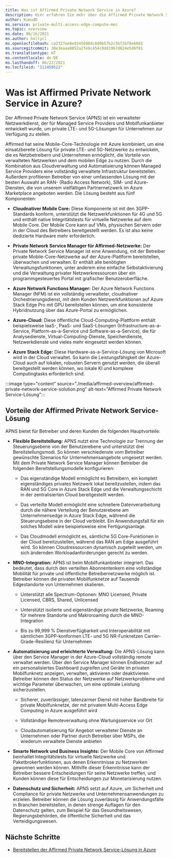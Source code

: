 ```yaml
---
title: Was ist Affirmed Private Network Service in Azure?
description: Hier erfahren Sie mehr über die Affirmed Private Network Service-Lösungen in Azure für private LTE- und 5G-Netzwerke.
author: KumudD
ms.service: private-multi-access-edge-compute-mec
ms.topic: overview
ms.date: 06/16/2021
ms.author: hollycl
ms.openlocfilehash: ca2327ee8e9245698dc8d9b57b2c5bf2bf8e6881
ms.sourcegitcommit: 30e3eaaa8852a2fe9c454c0dd1967d824e5d6f81
ms.translationtype: HT
ms.contentlocale: de-DE
ms.lasthandoff: 06/22/2021
ms.locfileid: "112458522"
---
```

# <a name="what-is-affirmed-private-network-service-on-azure"></a>Was ist Affirmed Private Network Service in Azure?

Der Affirmed Private Network Service (APNS) ist ein verwalteter Netzwerkdienst, der für Managed Service Providers und Mobilfunkanbieter entwickelt wurde, um private LTE- und 5G-Lösungen für Unternehmen zur Verfügung zu stellen.

Affirmed hat seine Mobile-Core-Technologie mit Azure kombiniert, um eine einsatzbereite Lösung für private LTE- und 5G-Netzwerke zu entwickeln, die es Netzbetreibern und Unternehmen ermöglicht, die Vorteile von verwalteten Netzwerken und dem mobilen Edge zu nutzen. Durch die Kombination aus Cloudverwaltung und Automatisierung können Managed Service Providers eine vollständig verwaltete Infrastruktur bereitstellen. Außerdem profitieren Betreiber von einer umfassenden Lösung mit der besten Auswahl an RAN- (Radio Access Network), SIM- und Azure-Diensten, die von unserem vielfältigen Partnernetzwerk im Azure Marketplace angeboten werden. Die Lösung besteht aus fünf Komponenten:

- **Cloudnativer Mobile Core:** Diese Komponente ist mit den 3GPP-Standards konform, unterstützt die Netzwerkfunktionen für 4G und 5G und enthält native Integritätstests für virtuelle Netzwerke auf dem Mobile Core. Der Mobile Core kann auf VMs, physischen Servern oder in der Cloud des Betreibers bereitgestellt werden. Es ist also keine dedizierte Hardware mehr erforderlich.

- **Private Network Service Manager für Affirmed-Netzwerke:** Der Private Network Service Manager ist eine Anwendung, mit der Betreiber private Mobile-Core-Netzwerke auf der Azure-Plattform bereitstellen, überwachen und verwalten. Er enthält alle benötigten Verwaltungsfunktionen, unter anderem eine einfache Selbstaktivierung und die Verwaltung privater Netzwerkressourcen über ein programmgesteuertes Portal mit grafischer Benutzeroberfläche.

- **Azure Network Functions Manager:** Der Azure Network Functions Manager (NFM) ist ein vollständig verwalteter, cloudnativer Orchestrierungsdienst, mit dem Kunden Netzwerkfunktionen auf Azure Stack Edge Pro mit GPU bereitstellen können, um eine konsistente Hybridnutzung über das Azure-Portal zu ermöglichen.

- **Azure-Cloud:** Diese öffentliche Cloud-Computing-Plattform enthält beispielsweise IaaS-, PaaS- und SaaS-Lösungen (Infrastructure-as-a-Service, Platform-as-a-Service und Software-as-a-Service), die für Analysedienste, Virtual-Computing-Dienste, Speicherdienste, Netzwerkdienste und vieles mehr eingesetzt werden können.

- **Azure Stack Edge:** Diese Hardware-as-a-Service-Lösung von Microsoft wird in der Cloud verwaltet. So kann die Leistungsfähigkeit der Azure-Cloud auch auf lokalen, robusten Servern genutzt werden, die überall bereitgestellt werden können, wo lokale KI und komplexe Computingtasks erforderlich sind.


:::image type="content" source="./media/affirmed-overview/affirmed-private-network-service-solution.png" alt-text="Affirmed Private Network Service-Lösung":::

## <a name="why-use-the-affirmed-private-network-solution"></a>Vorteile der Affirmed Private Network Service-Lösung
APNS bietet für Betreiber und deren Kunden die folgenden Hauptvorteile:

- **Flexible Bereitstellung:** APNS nutzt eine Technologie zur Trennung der Steuerungsebene von der Benutzerebene und unterstützt drei Bereitstellungsmodi. So können verschiedenste vom Betreiber gewünschte Szenarios für Unternehmensangebote umgesetzt werden. Mit dem Private Network Service Manager können Betreiber die folgenden Bereitstellungsmodelle konfigurieren:

    - Das eigenständige Modell ermöglicht es Betreibern, ein komplett eigenständiges privates Netzwerk lokal bereitzustellen, indem das RAN und 5G Core in Azure Stack Edge und die Verwaltungsschicht in der zentralisierten Cloud bereitgestellt werden.

    - Das verteilte Modell ermöglicht eine schnellere Datenverarbeitung durch die nähere Verteilung der Benutzerebene am Unternehmensedge in Azure Stack Edge, während die Steuerungsebene in der Cloud verbleibt. Ein Anwendungsfall für ein solches Modell wäre beispielsweise eine Fertigungsanlage.

    - Das Cloudmodell ermöglicht es, sämtliche 5G Core-Funktionen in der Cloud bereitzustellen, während das RAN am Edge ausgeführt wird. So können Cloudressourcen dynamisch zugeteilt werden, um sich ändernden Workloadanforderungen gerecht zu werden.

- **MNO-Integration:** APNS ist beim Mobilfunkanbieter integriert. Das bedeutet, dass durch den verteilten Abonnentenkern eine vollständige Mobilität für private und öffentliche Betreibernetzwerke möglich ist. Betreiber können die privaten Mobilfunknetze auf Tausende Edgestandorte von Unternehmen skalieren.

    - Unterstützt alle Spectrum-Optionen: MNO Licensed, Private Licensed, CBRS, Shared, Unlicensed

    - Unterstützt isolierte und eigenständige private Netzwerke, Roaming für mehrere Standorte und Makroroaming durch die MNO-Integration

    - Bis zu 99,999 % Dienstverfügbarkeit und Interoperabilität mit sämtlichen 3GPP-konformen LTE- und 5G NR-Funknetzen Carrier-Grade-Resilienz für Unternehmen

- **Automatisierung und erleichterte Verwaltung:** Die APNS-Lösung kann über den Service Manager in der Azure-Cloud vollständig remote verwaltet werden. Über den Service Manager können Endbenutzer auf ein personalisiertes Dashboard zugreifen und Geräte im privaten Mobilfunknetz anzeigen, verwalten, aktivieren oder deaktivieren. Betreiber können den Status der Netzwerke auf Netzwerkprobleme und wichtige Parameter überwachen, um eine optimale Leistung sicherzustellen.

    - Sicherer, zuverlässiger, latenzarmer Dienst mit hoher Bandbreite für private Mobilfunknetze, der mit privatem Multi-Access Edge Computing in Azure ausgeführt wird

    - Vollständige Remoteverwaltung ohne Wartungsservice vor Ort

    - Cloudautomatisierung für Angebot verwalteter Dienste an Unternehmen oder Partner durch Betreiber über MSPs, die wiederum verwaltete Dienste anbieten

- **Smarte Network und Business Insights:** Der Mobile Core von Affirmed beinhaltet Integritätstests für virtuelle Netzwerke und Paketbrokerfunktionen, aus denen Erkenntnisse zu Netzwerken gewonnen werden können. Mithilfe dieser Erkenntnisse kann der Betreiber bessere Entscheidungen für seine Netzwerke treffen, und Kunden können diese für Entscheidungen zur Monetarisierung nutzen.

- **Datenschutz und Sicherheit:** APNS setzt auf Azure, um Sicherheit und Compliance für private Netzwerke und Unternehmensanwendungen zu erzielen. Betreiber können die Lösung zuverlässig für Anwendungsfälle in Branchen bereitstellen, in denen strenge Auflagen für den Datenschutz gelten, zum Beispiel für das Gesundheitswesen, Regierungsbehörden, die öffentliche Sicherheit und das Verteidigungswesen.

## <a name="next-steps"></a>Nächste Schritte
- [Bereitstellen der Affirmed Private Network Service-Lösung in Azure](deploy-affirmed-private-network-service-solution.md)



